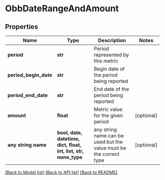 # ObbDateRangeAndAmount


## Properties
Name | Type | Description | Notes
------------ | ------------- | ------------- | -------------
**period** | **str** | Period represented by this metric | 
**period_begin_date** | **str** | Begin date of the period being reported | 
**period_end_date** | **str** | End date of the period being reported | 
**amount** | **float** | Metric value for the given period | [optional] 
**any string name** | **bool, date, datetime, dict, float, int, list, str, none_type** | any string name can be used but the value must be the correct type | [optional]

[[Back to Model list]](../README.md#documentation-for-models) [[Back to API list]](../README.md#documentation-for-api-endpoints) [[Back to README]](../README.md)


